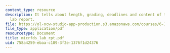```yaml
---
content_type: resource
description: It tells about length, grading, deadlines and content of the microfluidics
  lab report.
file: https://ol-ocw-studio-app-production.s3.amazonaws.com/courses/6-152j-micro-nano-processing-technology-fall-2005/758a4259ebaac1893f2e1376f1d24376_micrfds_lab_rpt.pdf
file_type: application/pdf
resourcetype: Document
title: micrfds_lab_rpt.pdf
uid: 758a4259-ebaa-c189-3f2e-1376f1d24376
---
```

